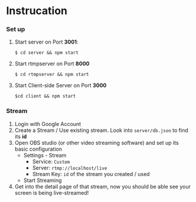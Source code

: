 # Instrucation

### Set up
1. Start server on Port **3001**:
   
    `$ cd server && npm start`
2. Start rtmpserver on Port **8000**
   
    `$ cd rtmpserver && npm start`

3. Start Client-side Server on Port **3000**
   
    `$cd client && npm start`

### Stream
1. Login with Google Account
2. Create a Stream / Use existing stream. Look into `server/db.json` to find its **id** 
3. Open OBS studio (or other video streaming software) and set up its basic configuration
   - Settings - Stream
       - Service: `Custom`
       - Server: `rtmp://localhost/live`
       - Stream Key: `id` of the stream you created / used
   - Start Streaming
4. Get into the detail page of that stream, now you should be able see your screen is being live-streamed!